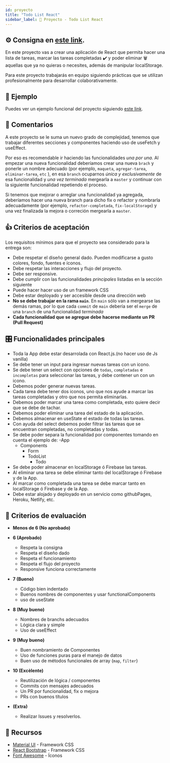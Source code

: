 ```yaml
---
id: proyecto
title: "Todo List React"
sidebar_label: 🎥 Proyecto - Todo List React
---
```


## ⚙️ Consigna en [este link](https://docs.google.com/document/d/1j1nQx5u31UJu3fWHIFf89pyC83PvoFp3OAszOtNTgeM/edit).

En este proyecto vas a crear una aplicación de React que permita hacer una lista de tareas, marcar las tareas completadas ✔️ y poder eliminar 🗑 aquellas que ya no quieras o necesites, además de manipular localStorage.

Para este proyecto trabajarás en equipo siguiendo prácticas que se utilizan profesionalmente para desarrollar colaborativamente.

## 👀 Ejemplo

Puedes ver un ejemplo funcional del proyecto siguiendo [este link](https://ada-it.github.io/proyecto-todo-list-react/).

## 💬 Comentarios

A este proyecto se le suma un nuevo grado de complejidad, tenemos que trabajar diferentes secciones y componentes haciendo uso de useFetch y useEffect.

Por eso es recomendable ir haciendo las funcionalidades _una por una_. Al empezar una nueva funcionalidad deberíamos crear una nueva `brach` y ponerle un nombre adecuado (por ejemplo, `maqueta`, `agregar-tarea`, `eliminar-tarea`, `etc` ), en esa `branch` ocuparnos _única y exclusivamente_ de esa funcionalidad y _una vez terminada_ mergearla a `master` y continuar con la siguiente funcionalidad repetiendo el proceso.

Si tenemos que mejorar o arreglar una funcionalidad ya agregada, deberíamos hacer una nueva branch para dicho fix o refactor y nombrarla adecuadamente (por ejemplo, `refactor-completada`, `fix-localStorage`) y una vez finalizada la mejora o correción mergearla a `master`.

## 👍 Criterios de aceptación

Los requisitos mínimos para que el proyecto sea considerado para la entrega son:

- Debe respetar el diseño general dado. Pueden modificarse a gusto colores, fondo, fuentes e íconos.
- Debe respetar las interacciones y flujo del proyecto.
- Debe ser responsive.
- Debe cumplir con las funcionalidades _principales_ listadas en la sección siguiente
- Puede hacer hacer uso de un framework CSS
- Debe estar deployado y ser accesible desde una dirección web
- **No se debe trabajar en la rama `main`**. En `main` sólo van a mergearse las demás ramas, por lo que cada `commit` de `main` debería ser el `merge` de una `branch` de una funcionalidad _terminada_
- **Cada funcionalidad que se agregue debe hacerse mediante un PR (Pull Request)**

## 🎛 Funcionalidades principales

- Toda la App debe estar desarrolada con React.js.(no hacer uso de Js vanilla)
- Se debe tener un input para ingresar nuevas tareas con un icono.
- Se debe tener un select con opciones de `todas`, `completadas` e `incompletas` para seleccionar las tareas, y debe contener un con un icono.
- Debemos poder generar nuevas tareas.
- Cada tarea debe tener dos iconos, uno que nos ayude a marcar las tareas completadas y otro que nos permita eliminarlas.
- Debemos poder marcar una tarea como completada, esto quiere decir que se debe de tachar.
- Debemos poder eliminar una tarea del estado de la aplicación.
- Debemos almacenar en useState el estado de todas las tareas.
- Con ayuda del select debemos poder filtrar las tareas que se encuentran completadas, no completadas y todas.
- Se debe poder separa la funcionalidad por componentes tomando en cuenta el ejemplo de:
  -App
  - Components
    - Form
    - TodoList
      - Todo
- Se debe poder almacenar en localStorage ó Firebase las tareas.
- Al eliminar una tarea se debe eliminar tanto del localStorage ó Firebase y de la App.
- Al marcar como completada una tarea se debe marcar tanto en
  localStorage ó Firebase y de la App.
- Debe estar alojado y deployado en un servicio como githubPages, Heroku, Netlify, etc.

## 📝 Criterios de evaluación

- **Menos de 6 (No aprobado)**
- **6 (Aprobado)**
  - Respeta la consigna
  - Respeta el diseño dado
  - Respeta el funcionamiento
  - Respeta el flujo del proyecto
  - Responsive funciona correctamente
- **7 (Bueno)**
  - Código bien indentado
  - Buenos nombres de componentes y usar functionalComponents
  - uso de useState
- **8 (Muy bueno)**
  - Nombres de branchs adecuados
  - Lógica clara y simple
  - Uso de useEffect
- **9 (Muy bueno)**
  - Buen nombramiento de Componentes
  - Uso de funciones puras para el manejo de datos
  - Buen uso de métodos funcionales de array (`map`, `filter`)
- **10 (Excèlente)**

  - Reutilización de lógica / componentes
  - Commits con mensajes adecuados
  - Un PR por funcionalidad, fix o mejora
  - PRs con buenos títulos

- **(Extra)**
  - Realizar Issues y resolverlos.

## 🧰 Recursos

- [Material UI](https://material-ui.com/) - Framework CSS
- [React Bootstrap](https://react-bootstrap.github.io/) - Framework CSS
- [Font Awesome](https://fontawesome.com/icons) - Íconos
